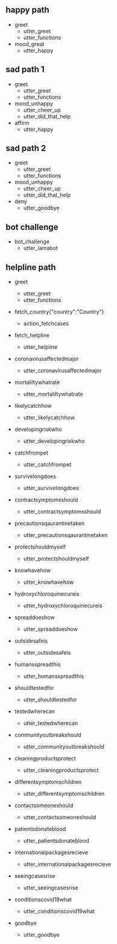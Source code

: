 ## happy path
* greet
  - utter_greet
  - utter_functions
* mood_great
  - utter_happy

## sad path 1
* greet
  - utter_greet
  - utter_functions
* mood_unhappy
  - utter_cheer_up
  - utter_did_that_help
* affirm
  - utter_happy

## sad path 2
* greet
  - utter_greet
  - utter_functions
* mood_unhappy
  - utter_cheer_up
  - utter_did_that_help
* deny
  - utter_goodbye

## bot challenge
* bot_challenge
  - utter_iamabot

## helpline path
* greet
  - utter_greet
  - utter_functions
* fetch_country{"country":"Country"}
  - action_fetchcases
* fetch_helpline
  - utter_helpline
* coronavirusaffectedmajor
  - utter_coronavirusaffectedmajor
* mortaliltywhatrate
  - utter_mortaliltywhatrate
* likelycatchhow
  - utter_likelycatchhow
* developingriskwho
  - utter_developingriskwho
* catchfrompet
  - utter_catchfrompet
* survivelongdoes
  - utter_survivelongdoes
* contractsymptomsshould
  - utter_contractsymptomsshould
* precautionsqaurantinetaken
  - utter_precautionsqaurantinetaken
* protectshouldmyself
  - utter_protectshouldmyself
* knowhavehow
  - utter_knowhavehow
* hydroxychloroquinecureis
  - utter_hydroxychloroquinecureis
* spreaddoeshow
  - utter_spreaddoeshow
* outsidesafeis
  - utter_outsidesafeis
* humansspreadthis
  - utter_humansspreadthis
* shouldtestedfor
  - utter_shouldtestedfor
* testedwherecan
  - utter_testedwherecan
* communityoutbreakshould
  - utter_communityoutbreakshould
* cleaningproductsprotect
  - utter_cleaningproductsprotect
* differentsymptomschildren
  - utter_differentsymptomschildren
* contactsomeoneshould
  - utter_contactsomeoneshould
* patientsdonateblood
  - utter_patientsdonateblood
* internationalpackagesrecieve
  - utter_internationalpackagesrecieve
* seeingcasesrise
  - utter_seeingcasesrise
* conditionscovid19what
  - utter_conditionscovid19what


* goodbye
  - utter_goodbye


